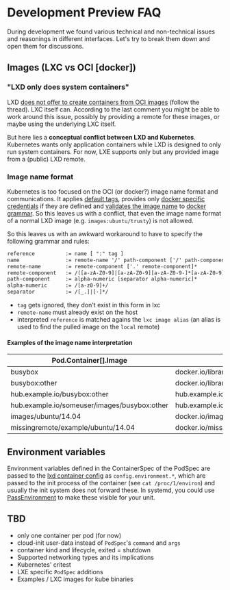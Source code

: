 # Development Preview FAQ

During development we found various technical and non-technical issues and reasonings in different interfaces. Let's try to break them down and open them for discussions.

## Images (LXC vs OCI [docker])

### "LXD only does system containers"

LXD [does not offer to create containers from OCI images](https://discuss.linuxcontainers.org/t/using-oci-templates-in-lxd/1911) (follow the thread). LXC itself can. According to the last comment you might be able to work around this issue, possibly by providing a remote for these images, or maybe using the underlying LXC itself.

But here lies a **conceptual conflict between LXD and Kubernetes**. Kubernetes wants only application containers while LXD is designed to only run system containers. For now, LXE supports only but any provided image from a (public) LXD remote.

### Image name format

Kubernetes is too focused on the OCI (or docker?) image name format and communications. It applies [default tags](https://github.com/kubernetes/kubernetes/blob/master/pkg/kubelet/images/image_manager.go#L95), provides only [docker specific credentials](https://github.com/kubernetes/kubernetes/blob/master/pkg/kubelet/container/runtime.go#L140) if they are defined and [validates the image name](https://github.com/kubernetes/kubernetes/blob/master/pkg/kubelet/images/image_manager.go#L150) to [docker grammar](https://github.com/docker/distribution/blob/master/reference/reference.go#L4). So this leaves us with a conflict, that even the image name format of a normal LXD image (e.g. `images:ubuntu/trusty`) is not allowed.

So this leaves us with an awkward workaround to have to specify the following grammar and rules:

```txt
reference          := name [ ":" tag ]
name               := remote-name '/' path-component ['/' path-component]*
remote-name        := remote-component ['.' remote-component]*
remote-component   := /([a-zA-Z0-9]|[a-zA-Z0-9][a-zA-Z0-9-]*[a-zA-Z0-9])/
path-component     := alpha-numeric [separator alpha-numeric]*
alpha-numeric      := /[a-z0-9]+/
separator          := /[_.]|[-]*/
```

- `tag` gets ignored, they don't exist in this form in lxc
- `remote-name` must already exist on the host
- interpreted `reference` is matched agains the `lxc image alias` (an alias is used to find the pulled image on the `local` remote)

#### Examples of the image name interpretation

| Pod.Container[].Image  | Kubelet validator | Kubelet interpretes | LXE interpretes | equals LXE alias | in LXC syntax |
| -- | -- | -- | -- | -- | -- |
| busybox | docker.io/library/busybox | busybox:latest | busybox | ???/busybox | [invalid] |
| busybox:other | docker.io/library/busybox:other | busybox:other | busybox | ???/busybox | [invalid] |
| hub.example.io/busybox:other | hub.example.io/busybox:other | hub.example.io/busybox:other | hub.example.io/busybox | hub.example.io/busybox | hub.example.io:busybox |
| hub.example.io/someuser/images/busybox:other | hub.example.io/someuser/images/busybox:other | hub.example.io/someuser/images/busybox:other | hub.example.io/someuser/images/busybox | hub.example.io/someuser/images/busybox | hub.example.io:someuser/images/busybox |
| images/ubuntu/14.04 | docker.io/images/ubuntu/14.04 | images/ubuntu/14.04:latest | images/ubuntu/14.04 | images/ubuntu/14.04 | images:ubuntu/14.04 |
| missingremote/example/ubuntu/14.04 | docker.io/missingremote/example/ubuntu/14.04 | missingremote/example/ubuntu/14.04:latest | missingremote/example/ubuntu/14.04 | missingremote/example/ubuntu/14.04 | [notfound] |

## Environment variables

Environment variables defined in the ContainerSpec of the PodSpec are passed to the [lxd container config](https://lxd.readthedocs.io/en/latest/containers/) as `config.environment.*`, which are passed to the init process of the container (see `cat /proc/1/environ`) and usually the init system does not forward these. In systemd, you could use [PassEnvironment](https://www.freedesktop.org/software/systemd/man/systemd.exec.html#PassEnvironment=) to make these visible for your unit.

## TBD

- only one container per pod (for now)
- cloud-init user-data instead of `PodSpec`'s `command` and `args`
- container kind and lifecycle, exited = shutdown
- Supported networking types and its implications
- Kubernetes' critest
- LXE specific `PodSpec` additions
- Examples / LXC images for kube binaries
